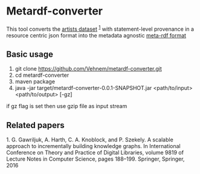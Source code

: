 # Metardf-converter

This tool converts the [artists dataset](https://bitbucket.org/GlebGawriljuk/aifb-isi-knowledgegraphconstruction/src/160d080404f3097b5f267ce61197643bc299a449/KG_final.json.gz?at=master&fileviewer=file-view-default) <sup>[1](#ref1)</sup> with  statement-level provenance in a resource centric json format into the metadata agnostic [meta-rdf format](https://github.com/AKSW/meta-rdf)

## Basic usage

1. git clone https://github.com/Vehnem/metardf-converter.git
1. cd metardf-converter 
1. maven package
1. java -jar target/metardf-converter-0.0.1-SNAPSHOT.jar <path/to/input> <path/to/output> [-gz]

if gz flag is set then use gzip file as input stream

##  Related papers

<a name="ref1">1.</a> G. Gawriljuk, A. Harth, C. A. Knoblock, and P. Szekely. A scalable approach to incrementally building knowledge graphs. In International Conference on Theory and Practice of Digital Libraries, volume 9819 of Lecture Notes in Computer Science, pages 188–199. Springer, Springer, 2016
